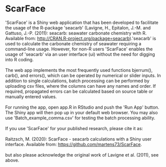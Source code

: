 # ScarFace
'ScarFace' is a Shiny web application that has been developed to facilitate the usage of the R-package 'seacarb' (Lavigne, H., Epitalon, J.-M. and Gattuso, J.-P. (2011): seacarb: seawater carbonate chemistry with R. Available from: http://CRAN.R-project.org/package=seacarb).'seacarb' is used to calculate the carbonate chemistry of seawater requiring a command-line usage. However, for non-R users 'ScarFace' enables the usage of 'seacarb' via an user interface (ui) without the need for digging into R coding.
<br><br>
The web app implements the most frequently used functions bjerrum(), carb(), and errors(), which can be operated by numerical or slider inputs. In addition to single calculations, batch processing can be performed by uploading csv files, where the columns can have any names and order. If required, propagated errors can be calculated based on source table or manually entered values.
<br><br>
For running the app, open app.R in RStudio and push the 'Run App' button. The Shiny app will then pop up in your default web browser. You may also use 'Batch_example_comma.csv' for testing the batch processing ability.
<br><br>
If you use 'ScarFace' for your published research, please cite it as:
<br><br>
Raitzsch, M. (2020): ScarFace - seacarb calculations with a Shiny user interface. Available from: https://github.com/martens73/ScarFace.
<br><br>
but also please acknowledge the original work of Lavigne et al. (2011), see above.
